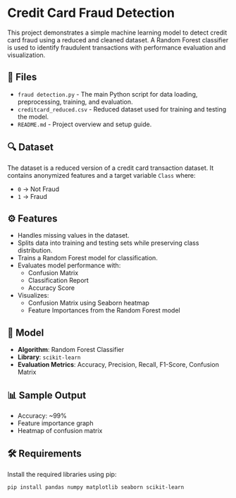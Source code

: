 # Credit Card Fraud Detection

This project demonstrates a simple machine learning model to detect credit card fraud using a reduced and cleaned dataset. A Random Forest classifier is used to identify fraudulent transactions with performance evaluation and visualization.

## 📁 Files

- `fraud detection.py` - The main Python script for data loading, preprocessing, training, and evaluation.
- `creditcard_reduced.csv` - Reduced dataset used for training and testing the model.
- `README.md` - Project overview and setup guide.

## 🔍 Dataset

The dataset is a reduced version of a credit card transaction dataset. It contains anonymized features and a target variable `Class` where:

- `0` → Not Fraud
- `1` → Fraud

## ⚙️ Features

- Handles missing values in the dataset.
- Splits data into training and testing sets while preserving class distribution.
- Trains a Random Forest model for classification.
- Evaluates model performance with:
  - Confusion Matrix
  - Classification Report
  - Accuracy Score
- Visualizes:
  - Confusion Matrix using Seaborn heatmap
  - Feature Importances from the Random Forest model

## 🧠 Model

- **Algorithm**: Random Forest Classifier
- **Library**: `scikit-learn`
- **Evaluation Metrics**: Accuracy, Precision, Recall, F1-Score, Confusion Matrix

## 📊 Sample Output

- Accuracy: ~99%
- Feature importance graph
- Heatmap of confusion matrix

## 🛠️ Requirements

Install the required libraries using pip:

```bash
pip install pandas numpy matplotlib seaborn scikit-learn
